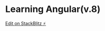 # Learning Angular(v.8)  

[Edit on StackBlitz ⚡️](https://stackblitz.com/edit/angular-jouh2f-p97mgp)
